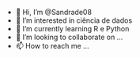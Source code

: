 - 👋 Hi, I’m @Sandrade08
- 👀 I’m interested in  ciência de dados
- 🌱 I’m currently learning  R e Python
- 💞️ I’m looking to collaborate on ...
- 📫 How to reach me ...

<!---
Sandrade08/Sandrade08 is a ✨ special ✨ repository because its `README.md` (this file) appears on your GitHub profile.
You can click the Preview link to take a look at your changes.
--->
